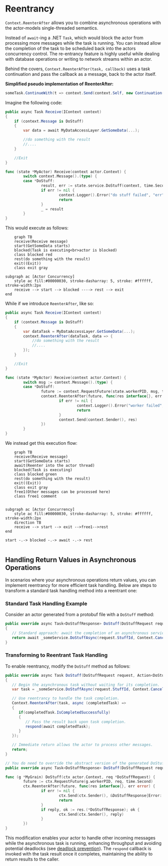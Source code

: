 # Reentrancy

`Context.ReenterAfter` allows you to combine asynchronous operations with the actor-models single-threaded semantics.

Instead of `await`-ing a .NET `Task`, which would block the actor from processing more messages while the task is running.
You can instead allow the completion of the task to be scheduled back into the actors concurrency control. The re-entrancy feature is highly useful while dealing with database operations or writing to network streams within an actor.

Behind the covers, `Context.ReenterAfter(task, callback)` uses a task continuation and pass the callback as a message, back to the actor itself.

**Simplified pseudo implementation of ReenterAfter:**

```csharp
someTask.ContinueWith(t => context.Send(context.Self, new Continuation(callback, someTask)))
```

Imagine the following code:

```csharp
public async Task Receive(IContext context)
{
    if (context.Message is DoStuff)
    {
        var data = await MyDataAccessLayer.GetSomeData(...);

        //do something with the result
        //....
    }

    //Exit
}

```

```go
func (state *MyActor) Receive(context actor.Context) {
        switch context.Message().(type) {
        case *DoStuff:
                result, err := state.service.DoStuff(context, time.Second)
                if err != nil {
                        context.Logger().Error("do stuff failed", "err", err)
                        return
                }
                _ = result
        }
}
```

This would execute as follows:

```mermaid
    graph TB
    receive(Receive message)
    start(GetSomeData starts)
    blocked(Task is executing<br>actor is blocked)
    class blocked red
    rest(do something with the result)
    exit((Exit))
    class exit gray

subgraph ac [Actor Concurrency]
    style ac fill:#00000030, stroke-dasharray: 5, stroke: #ffffff, stroke-width:2px
    receive --> start --> blocked ----> rest --> exit
end

```

While if we introduce `ReenterAfter`, like so:

```csharp
public async Task Receive(IContext context)
{
    if (context.Message is DoStuff)
    {
        var dataTask = MyDataAccessLayer.GetSomeData(...);
        context.ReenterAfter(dataTask, data => {
            //do something with the result
            //....
        });
    }

    //Exit
}

```

```go
func (state *MyActor) Receive(context actor.Context) {
        switch msg := context.Message().(type) {
        case *DoStuff:
                future := context.RequestFuture(state.workerPID, msg, time.Second)
                context.ReenterAfter(future, func(res interface{}, err error) {
                        if err != nil {
                                context.Logger().Error("worker failed", "err", err)
                                return
                        }
                        context.Send(context.Sender(), res)
                })
        }
}
```

We instead get this execution flow:

```mermaid
    graph TB
    receive(Receive message)
    start(GetSomeData starts)
    await(Reenter into the actor thread)
    blocked(Task is executing)
    class blocked green
    rest(do something with the result)
    exit((Exit))
    class exit gray
    free1(Other messages can be processed here)
    class free1 comment


subgraph ac [Actor Concurrency]
    style ac fill:#00000030, stroke-dasharray: 5, stroke: #ffffff, stroke-width:2px
    direction TB
    receive --> start --> exit -->free1-->rest
end

start -.-> blocked -.-> await -.-> rest


```

## Handling Return Values in Asynchronous Operations

In scenarios where your asynchronous operations return values, you can implement reentrancy for more efficient task handling. Below are steps to transform a standard task handling method into a reentrant one:

### Standard Task Handling Example
Consider an actor generated from a protobuf file with a `DoStuff` method:

```csharp
public override async Task<DoStuffResponse> DoStuff(DoStuffRequest request)
{
   // Standard approach: await the completion of an asynchronous service task.
   return await _someService.DoStuffAsync(request.StuffId, Context.CancellationToken);
}
```

### Transforming to Reentrant Task Handling
To enable reentrancy, modify the `DoStuff` method as follows:

```csharp
public override async Task DoStuff(DoStuffRequest request, Action<DoStuffResponse> respond, Action<string> onError)
{
   // Begin the asynchronous task without waiting for its completion.
   var task = _someService.DoStuffAsync(request.StuffId, Context.CancellationToken);

   // Use reentrancy to handle the task completion.
   Context.ReenterAfter(task, async (completedTask) => 
   {
      if(completedTask.IsCompletedSuccessfully) 
      {
         // Pass the result back upon task completion.
         respond(await completedTask);
      }
   });

   // Immediate return allows the actor to process other messages.
   return;
}

// You do need to override the abstract version of the generated DoStuff method to appease the compiler, but it won't be invoked.
public override async Task<DoStuffResponse> DoStuff(DoStuffRequest request) => Task.FromResult(new DoStuffResponse());
```

```go
func (g *MyGrain) DoStuff(ctx actor.Context, req *DoStuffRequest) {
        future := ctx.RequestFuture(g.workerPID, req, time.Second)
        ctx.ReenterAfter(future, func(res interface{}, err error) {
                if err != nil {
                        ctx.Send(ctx.Sender(), &DoStuffResponse{Error: err.Error()})
                        return
                }
                if reply, ok := res.(*DoStuffResponse); ok {
                        ctx.Send(ctx.Sender(), reply)
                }
        })
}
```

This modification enables your actor to handle other incoming messages while the asynchronous task is running, enhancing throughput and avoiding potential deadlocks (see [deadlock prevention](./deadlocks)). The `respond` callback is invoked with the task result once it completes, maintaining the ability to return results to the caller.
